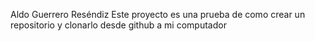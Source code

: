 Aldo Guerrero Reséndiz 
Este proyecto es una prueba de como crear un repositorio y clonarlo desde github a mi computador

